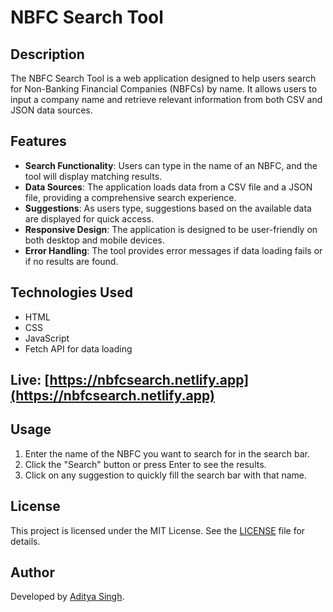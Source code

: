 # NBFC Search Tool

## Description
The NBFC Search Tool is a web application designed to help users search for Non-Banking Financial Companies (NBFCs) by name. It allows users to input a company name and retrieve relevant information from both CSV and JSON data sources.

## Features
- **Search Functionality**: Users can type in the name of an NBFC, and the tool will display matching results.
- **Data Sources**: The application loads data from a CSV file and a JSON file, providing a comprehensive search experience.
- **Suggestions**: As users type, suggestions based on the available data are displayed for quick access.
- **Responsive Design**: The application is designed to be user-friendly on both desktop and mobile devices.
- **Error Handling**: The tool provides error messages if data loading fails or if no results are found.

## Technologies Used
- HTML
- CSS
- JavaScript
- Fetch API for data loading

## Live: [https://nbfcsearch.netlify.app](https://nbfcsearch.netlify.app)

## Usage
1. Enter the name of the NBFC you want to search for in the search bar.
2. Click the "Search" button or press Enter to see the results.
3. Click on any suggestion to quickly fill the search bar with that name.

## License
This project is licensed under the MIT License. See the [LICENSE](LICENSE) file for details.

## Author
Developed by [Aditya Singh](https://x.com/adeityaa).